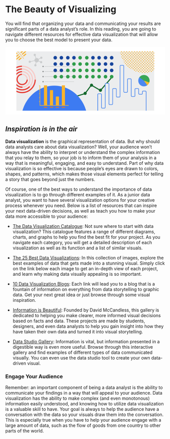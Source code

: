 # The Beauty of Visualizing

You will find that organizing your data and communicating your results are significant parts of a data analyst’s role. In this reading, you are going to navigate different resources for effective data visualization that will allow you to choose the best model to present your data.

![Collection of different types of charts](./resources/img-8.png)

## *Inspiration is in the air*

**Data visualization** is the graphical representation of data. But why should data analysts care about data visualization? Well, your audience won’t always have the ability to interpret or understand the complex information that you relay to them, so your job is to inform them of your analysis in a way that is meaningful, engaging, and easy to understand. Part of why data visualization is so effective is because people’s eyes are drawn to colors, shapes, and patterns, which makes those visual elements perfect for telling a story that goes beyond just the numbers.

Of course, one of the best ways to understand the importance of data visualization is to go through different examples of it. As a junior data analyst, you want to have several visualization options for your creative process whenever you need. Below is a list of resources that can inspire your next data-driven decisions, as well as teach you how to make your data more accessible to your audience:

- [The Data Visualization Catalogue](https://datavizcatalogue.com/#google_vignette): Not sure where to start with data visualization? This catalogue features a range of different diagrams, charts, and graphs to help you find the best fit for your project. As you navigate each category, you will get a detailed description of each visualization as well as its function and a list of similar visuals.

- [The 25 Best Data Visualizations](https://visme.co/blog/best-data-visualizations/): In this collection of images, explore the best examples of data that gets made into a stunning visual. Simply click on the link below each image to get an in-depth view of each project, and learn why making data visually appealing is so important.

- [10 Data Visualization Blogs](https://www.tableau.com/learn/articles/best-data-visualization-blogs): Each link will lead you to a blog that is a fountain of information on everything from data storytelling to graphic data. Get your next great idea or just browse through some visual inspiration.

- [Information is Beautiful](https://informationisbeautiful.net/wdvp/gallery-2019/): Founded by David McCandless, this gallery is dedicated to helping you make clearer, more informed visual decisions based on facts and data. These projects are made by students, designers, and even data analysts to help you gain insight into how they have taken their own data and turned it into visual storytelling.

- [Data Studio Gallery](https://datastudio.google.com/gallery?category=visualization): Information is vital, but information presented in a digestible way is even more useful. Browse through this interactive gallery and find examples of different types of data communicated visually. You can even use the data studio tool to create your own data-driven visual.

### Engage Your Audience

Remember: an important component of being a data analyst is the ability to communicate your findings in a way that will appeal to your audience. Data visualization has the ability to make complex (and even monotonous) information easily understood, and knowing how to utilize data visualization is a valuable skill to have. Your goal is always to help the audience have a conversation with the data so your visuals draw them into the conversation. This is especially true when you have to help your audience engage with a large amount of data, such as the flow of goods from one country to other parts of the world.
